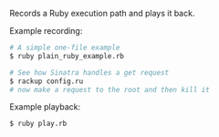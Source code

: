 Records a Ruby execution path and plays it back.

Example recording:

```sh
# A simple one-file example
$ ruby plain_ruby_example.rb

# See how Sinatra handles a get request
$ rackup config.ru
# now make a request to the root and then kill it
```

Example playback:

```sh
$ ruby play.rb
```
